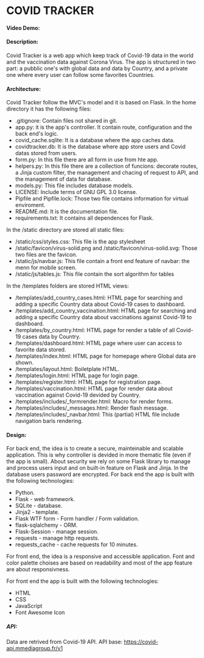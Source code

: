 # COVID TRACKER
#### Video Demo:  <URL HERE>
#### Description:
Covid Tracker is a web app which keep track of Covid-19 data in the world and the vaccination data against Corona Virus. The app is structured in two part: a pubblic one's with global data and data by Country, and a private one where every user can follow some favorites Countries.

#### Architecture:
Covid Tracker follow the MVC's model and it is based on Flask.
In the home directory it has the following files:

* .gitignore: Contain files not shared in git.
* app.py: it is the app's controller. It contain route, configuration and the back end's logic.
* covid_cache.sqlite: It is a database where the app caches data.
* covidtracker.db: It is the database where app store users and Covid datas stored from users.
* form.py: In this file there are all form in use from hte app.
* helpers.py: In this file there are a collection of funcions: decorate routes, a Jinja custom filter, the management and chacing of request to API, and the management of data for database.   
* models.py: This file includes database models.
* LICENSE: Include terms of GNU GPL 3.0 license.
* Pipfile and Pipfile.lock: Those two file contains information for virtual enviroment.
* README.md: It is the documentation file.
* requirements.txt: It contains all dependences for Flask.

In the /static directory are stored all static files:
* /static/css/styles.css: This file is the app stylesheet
* /static/favicon/virus-solid.png and /static/favicon/virus-solid.svg: Those two files are the favicon.
* /static/js/navbar.js: This file contain a front end feature of navbar: the menn for mobile screen.
* /static/js/tables.js: This file contain the sort algorithm for tables

In the /templates folders are stored HTML views:
* /templates/add_country_cases.html: HTML page for searching and adding a specific Country data about Covid-19 cases to dashboard.
* /templates/add_country_vaccination.html: HTML page for searching and adding a specific Country data about vaccinations against Covid-19 to dashboard.
* /templates/by_country.html: HTML page for render a table of all Covid-19 cases data by Country.
* /templates/dashboard.html: HTML page where user can access to favorite data stored.
* /templates/index.html: HTML page for homepage where Global data are shown.
* /templates/layout.html: Boiletplate HTML.
* /templates/login.html: HTML page for login page.
* /templates/register.html: HTML page for registration page.
* /templates/vaccination.html: HTML page for render data about vaccination against Covid-19 devided by Country. 
* /templates/includes/_formrender.html: Macro for render forms.
* /templates/includes/_messages.html: Render flash message.
* /templates/includes/_navbar.html: This (partial) HTML file include navigation barìs rendering. 

#### Design:
For back end, the idea is to create a secure, mainteinable and scalable application. This is why controller is devided in more thematic file (even if the app is small). About security we rely on some Flask library to manage and process users input and on built-in feature on Flask and Jinja. In the database users password are encrypted.
For back end the app is built with the following technologies: 

* Python.
* Flask - web framework.
* SQLite - database.
* Jinja2 - template. 
* Flask WTF form - Form handler / Form validation.
* flask-sqlalchemy - ORM.
* Flask-Session - manage session.
* requests - manage http requests.
* requests_cache - cache requests for 10 minutes.

For front end, the idea is a responsive and accessible application. Font and color palette choises are based on readability and most of the app feature are about responsivness. 

For front end the app is built with the following technologies: 
* HTML 
* CSS 
* JavaScript
* Font Awesome Icon
##### API:
Data are retrived from Covid-19 API.
API base:
https://covid-api.mmediagroup.fr/v1